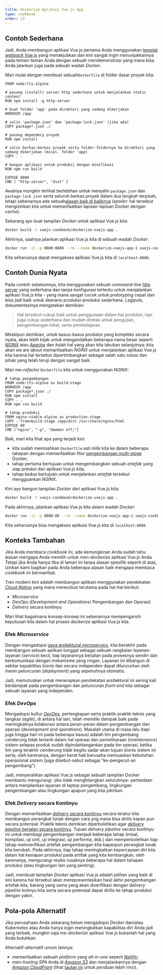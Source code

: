 ```yaml
---
title: Dockerize Aplikasi Vue.js App
type: cookbook
order: 13
---
```

<!-- docs/hooks-faq.md ini diterjemahkan oleh dummyeuy (Muhammad Ghalib) -->

## Contoh Sederhana

Jadi, Anda membangun aplikasi Vue.js pertama Anda menggunakan [templat *webpack* Vue.js](https://github.com/vuejs-templates/webpack) yang menakjubkan dan kini sangat ingin menunjukkannya pada teman-teman Anda dengan sebuah mendemonstrasi yang mana bisa Anda jalankan juga pada sebuah wadah *Docker*.

Mari mulai dengan membuat sebuah`Dockerfile` di folder dasar proyek kita:

```docker
FROM node:lts-alpine

# pasang (install) server http sederhana untuk menjalankan static content
RUN npm install -g http-server

# buat folder 'app' pada direktori yang sedang dikerjakan
WORKDIR /app

# salin 'package.json' dan 'package-lock.json' (jika ada)
COPY package*.json ./

# pasang dependecy proyek
RUN npm install

# salin berkas-berkas proyek serta folder-foldernya ke direktori yang sedang dikerjakan (misal. folder 'app)
COPY . .

# bangun aplikasi untuk produksi dengan minifikasi
RUN npm run build

EXPOSE 8080
CMD [ "http-server", "dist" ]
```

Awalnya mungkin terlihat berlebihan untuk menyalin `package.json` dan `package-lock.json` serta seluruh berkas proyek dalam dua langkah terpisah, tetapi sebenarnya ada sebuah[alasan baik di baliknya](http://bitjudo.com/blog/2014/03/13/building-efficient-dockerfiles-node-dot-js/) (*spoiler*: hal tersebut mengizinkan kita untuk memanfaatkan lapisan-lapisan Docker dengan *cache*).

Sekarang ayo buat tampilan *Docker* untuk aplikasi Vue.js kita:

```bash
docker build -t vuejs-cookbook/dockerize-vuejs-app .
```

Akhirnya, saatnya jalankan aplikasi Vue.js kita di sebuah wadah *Docker*:

```bash
docker run -it -p 8080:8080 --rm --name dockerize-vuejs-app-1 vuejs-cookbook/dockerize-vuejs-app
```

Kita seharusnya dapat mengakses aplikasi Vue.js kita di `localhost:8080`.

## Contoh Dunia Nyata

Pada contoh sebelumnya, kita menggunakan sebuah *command-line* [http server](https://github.com/indexzero/http-server) yang sederhana dan tanpa konfigurasi tertentu untuk menjalankan aplikasi Vue.js kita - yang mana sangat cocok untuk *prototyping* cepat dan _bisa jadi_ baik untuk skenario produksi-produksi sederhana. Lagipula, dokumentasinya mengatakan demikian:

> Hal tersebut cukup baik untuk penggunaan dalam hal produksi, tapi juga cukup sederhana dan mudah diretas untuk pengujian, pengembangan lokal, serta pembelajaran.

Meskipun demikian, untuk kasus-kasus produksi yang kompleks secara nyata, akan lebih bijak untuk mengandalkan beberapa nama besar seperti [*NGINX*](https://www.nginx.com/) atau [*Apache*](https://httpd.apache.org/) dan itulah hal yang akan kita lakukan selanjutnya: kita akan  we are about memanfaatkan *NGINX* untuk menjalankan aplikasi Vue.js kita karena hal tersebut dipertimbangkan sebagai salah satu solusi dan pihak yang telah teruji dengan sangat baik.

Mari me-*refactor* `Dockerfile` kita untuk menggunakan *NGINX*:

 ```docker
# tahap pengembangan
FROM node:lts-alpine as build-stage
WORKDIR /app
COPY package*.json ./
RUN npm install
COPY . .
RUN npm run build

# tahap produksi
FROM nginx:stable-alpine as production-stage
COPY --from=build-stage /app/dist /usr/share/nginx/html
EXPOSE 80
CMD ["nginx", "-g", "daemon off;"]
```

Baik, mari kita lihat apa yang terjadi kini:
* kita sudah memisahkan `Dockerfile` asli milik kita ke dalam beberapa tahapan dengan memanfaatkan fitur [pengembangan *multi-stage*](https://docs.docker.com/develop/develop-images/multistage-build/) Docker;
* tahap pertama bertujuan untuk mengembangkan sebuah *artefak* yang siap prduksi dari aplikasi Vue.js kita;
* tahap kedua bertujuan untuk menjalankan *artefak* tersebut mengguankan *NGINX*.

Kini ayo bangun tampilan *Docker* dari aplikasi Vue.js kita:

```bash
docker build -t vuejs-cookbook/dockerize-vuejs-app .
```

Pada akhirnya, jalankan aplikasi Vue.js kita dalam wadah *Docker*:

```bash
docker run -it -p 8080:80 --rm --name dockerize-vuejs-app-1 vuejs-cookbook/dockerize-vuejs-app
```

Kita seharusnya bisa mengakses aplikasi Vue.js kita di `localhost:8080`.

## Konteks Tambahan

Jika Anda membaca *cookbook* ini, ada kemungkinan Anda sudah tahu alasan mengapa Anda memilih untuk men-*dockerize* aplikasi Vue.js Anda. Tetapi jika Anda hanya tiba di laman ini tanpa alasan spesifik seperti di atas, izinkan kami bagikan pada Anda beberapa alasan baik mengapa membaca *cookbook* ini bermanfaat.

Tren modern kini adalah membangun aplikasi menggunakan pendekatan [*Cloud-Native*](https://pivotal.io/cloud-native) yang mana merevolusi terutama pada hal-hal berikut:
* *Microservice*
* *DevOps* (*Development and Operations*/ Pengembangan dan Operasi)
* *Delivery* secara kontinyu

Mari lihat bagaimana konsep-konsep ini sebenarnya mempengaruhi keputusan kita dalam hal proses *dockerize* aplikasi Vue.js kita.

### Efek *Microservice*

Dengan mengadopsi [gaya arsitektural *microservice*](https://martinfowler.com/microservices/), kita berakhir pada membangun sebuah aplikasi tunggal sebagai sebuah rangkaian layanan-layanan (*service*) kecil, tiap layanannya berjalan pada prosesnya sendiri dan berkomunikasi dengan mekanisme yang ringan. Layanan ini dibangun di sekitar kapabilitas bisnis dan secara independen dapat diluncurkan oleh mesin peluncuran (*deployment*) yang sepenuhnya otomatis.

Jadi, memutuskan untuk menerapkan pendekatan arsitektural ini sering kali berdampak pada pengembangan dan peluncuran *front-end* kita sebagai sebuah layanan yang independen.

### Efek *DevOps*

Mengadopsi kultur [*DevOps*](https://martinfowler.com/bliki/DevOpsCulture.html), perlengkapan serta praktik-praktik teknis yang tangkas (*agile*), di antara hal lain, telah memiliki dampak baik pada meningkatnya kolaborasi antara peran-peran dalam pengembangan dan operasi (*development and operations*). Masalah utama di masa lalu (tapi juga hingga hari ini pada beberapa kasus) adalah tim pengembang cenderung tidak tertarik dalam hal operasi dan pemeliharaan (*maintenance*) sistem selepas produk sudah dipindahtangankan pada tim operasi, ketika tim yang terakhir cenderung tidak begitu sadar akan tujuan bisnis sistem ini serta, oleh karenanya, dengan berat hati berusaha memuaskan kebutuhan operasional sistem (juga disebut-sebut sebagai "ke-pengecut-an pengembang").

Jadi, menyerahkan aplikasi Vue.js sebagai sebuah tampilan Docker membantu mengurangi -jika tidak menghilangkan seluruhnya- perbedaan antara menjalankan layanan di laptop pengembang, lingkungan pengembangan atau lingkungan apapun yang kita pikirkan.

### Efek *Delivery* secara Kontinyu

Dengan memanfaatkan [*delivery* secara kontinyu](https://martinfowler.com/bliki/ContinuousDelivery.html) secara teratur kita membangun perangkat lunak dengan cara yng mana bisa dirilis kapan pun secara potensial. Praktik teknis demikian diperbolehkan agar [*delivery pipeline* berjalan secara kontinyu](https://martinfowler.com/bliki/DeploymentPipeline.html). Tujuan *delivery pipeline* secara kontinyu ini untuk membagi pengembangan menjadi beberapa tahap (misal, kompilasi, uji unit, uji integrasi, uji performa, dsb.) dan memperbolehkan tiap tahap memverifikasi artefak pengembangan kita kapanpun perangkat lunak kita berubah. Pada akhirnya, tiap tahap meningkatkan kepercayaan diri kita dalam hal kesiapan produksi pada artifak yang kita kembangkan, oleh karenanya, mengurangi resiko rusaknya beberapa hal dalam tahapan produksi (atau lingkungan lain yang penting).

Jadi, membuat tampilan *Docker* aplikasi Vue.js adalah pilihan yang baik di sini karena hal tersebut akan merepresentasikan hasil akhir pengembangan artefak kita, barang yang sama yang akan diverifikasi dengan *delivery pipeline* kotinyu kita serta secara potensial dapat dirilis ke tahap produksi dengan yakin.

## Pola-pola Alternatif

Jika perusahaan Anda sekarang belum mengadopsi *Docker* dan/atau *Kubernetes* atau Anda hanya ingin meningkatkan kapabilitas diri Anda jadi yang terbaik, mungkin saja me-*dockerize* aplikasi Vue.js bukanlah hal yang Anda butuhkan.

Alternatif-alternatif umum lainnya:
* memanfaatkan sebuah *platform* yang *all-in-one* seperti [*Netlify*](https://www.netlify.com/);
* men-*hosting* *SPA* Anda di [*Amazon S3*](https://aws.amazon.com/s3/) dan menjalankannya dengan [*Amazon CloudFront*](https://aws.amazon.com/cloudfront/) (lihat [tautan ini](https://serverless-stack.com/chapters/deploy-the-frontend.html) untuk penduan lebih rinci).
